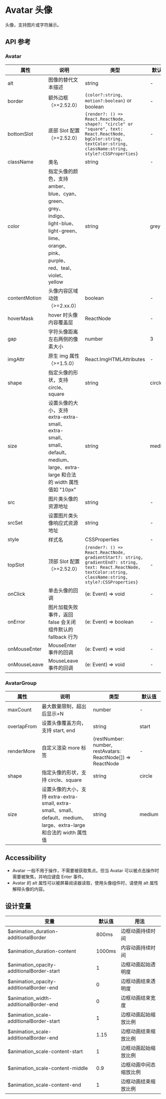 # Avatar 头像

头像，支持图片或字符展示。

## API 参考

### Avatar

| 属性         | 说明 | 类型 | 默认值 |
| ------------ | ---- | ---- | ------ |
| alt          | 图像的替代文本描述 | string | - |
| border       | 额外边框（>=2.52.0） | `{color?:string, motion?:boolean}` or boolean | - |
| bottomSlot   | 底部 Slot 配置（>=2.52.0） | `{render?: () => React.ReactNode, shape?: "circle" or "square", text: React.ReactNode, bgColor:string, textColor:string, className:string, style?:CSSProperties}` | - |
| className    | 类名 | string | - |
| color        | 指定头像的颜色，支持 amber、blue、cyan、green、grey、indigo、light-blue、light-green、lime、orange、pink、purple、red、teal、violet、yellow | string | grey |
| contentMotion| 头像内容区域动效（>=2.xx.0） | boolean | - |
| hoverMask    | hover 时头像内容覆盖层 | ReactNode | - |
| gap          | 字符头像距离左右两侧的像素大小 | number | 3 |
| imgAttr      | 原生 img 属性（>=1.5.0） | React.ImgHTMLAttributes<HTMLImageElement> | - |
| shape        | 指定头像的形状，支持 circle、square | string | circle |
| size         | 设置头像的大小，支持 extra-extra-small、extra-small、small、default、medium、large、extra-large 和合法的 width 属性值如 "10px" | string | medium |
| src          | 图片类头像的资源地址 | string | - |
| srcSet       | 设置图片类头像响应式资源地址 | string | - |
| style        | 样式名 | CSSProperties | - |
| topSlot      | 顶部 Slot 配置（>=2.52.0） | `{render?: () => React.ReactNode, gradientStart?: string, gradientEnd?: string, text: React.ReactNode, textColor:string, className:string, style?:CSSProperties}` | - |
| onClick      | 单击头像的回调 | (e: Event) => void | - |
| onError      | 图片加载失败事件，返回 false 会关闭组件默认的 fallback 行为 | (e: Event) => boolean | - |
| onMouseEnter | MouseEnter 事件的回调 | (e: Event) => void | - |
| onMouseLeave | MouseLeave 事件的回调 | (e: Event) => void | - |

### AvatarGroup

| 属性         | 说明 | 类型 | 默认值 |
| ------------ | ---- | ---- | ------ |
| maxCount     | 最大数量限制，超出后显示+N | number | - |
| overlapFrom  | 设置头像覆盖方向，支持 start, end | string | start |
| renderMore   | 自定义渲染 more 标签 | (restNumber: number, restAvatars: ReactNode[]) => ReactNode | - |
| shape        | 指定头像的形状，支持 circle、square | string | circle |
| size         | 设置头像的大小，支持 extra-extra-small, extra-small、small、default、medium、large、extra-large 和合法的 width 属性值 | string | medium |

## Accessibility

- Avatar 一般不用于操作，不需要被获取焦点。但当 Avatar 可以被点击操作时需要被聚焦，并响应键盘 Enter 事件。
- Avatar 的 alt 属性可以被屏幕阅读器读取，使用头像组件时，请使用 alt 属性解释头像的内容。

## 设计变量

| 变量 | 默认值 | 用法 |
| ---- | ------ | ---- |
| $animation_duration-additionalBorder | 800ms | 边框动画持续时间 |
| $animation_duration-content | 1000ms | 内容动画持续时间 |
| $animation_opacity-additionalBorder-start | 1 | 边框动画起始透明度 |
| $animation_opacity-additionalBorder-end | 0 | 边框动画结束透明度 |
| $animation_width-additionalBorder-end | 0 | 边框动画结束宽度 |
| $animation_scale-additionalBorder-start | 1 | 边框动画起始缩放比例 |
| $animation_scale-additionalBorder-end | 1.15 | 边框动画结束缩放比例 |
| $animation_scale-content-start | 1 | 边框动画起始缩放比例 |
| $animation_scale-content-middle | 0.9 | 边框动画中间态缩放比例 |
| $animation_scale-content-end | 1 | 边框动画结束缩放比例 |
